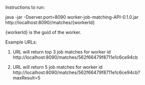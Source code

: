Instructions to run:

java -jar -Dserver.port=8090 worker-job-matching-API-0.1.0.jar
http://localhost:8090//matches/{workerId}

{workerId} is the guid of the worker.

Example URLs:
1)  URL will return top 3 job matches for worker id
    http://localhost:8090/matches/562f66479f8711e1c6ce94cb
    
2) URL will return 5 job matches for worker id
   http://localhost:8090/matches/562f66479f8711e1c6ce94cb?maxResult=5